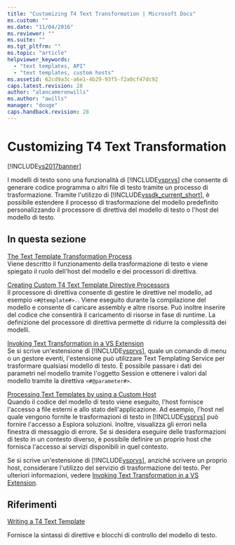 ```yaml
---
title: "Customizing T4 Text Transformation | Microsoft Docs"
ms.custom: ""
ms.date: "11/04/2016"
ms.reviewer: ""
ms.suite: ""
ms.tgt_pltfrm: ""
ms.topic: "article"
helpviewer_keywords: 
  - "text templates, API"
  - "text templates, custom hosts"
ms.assetid: 62cd9a3c-a6e1-4b29-93f5-f2a0cf47dc92
caps.latest.revision: 28
author: "alancameronwills"
ms.author: "awills"
manager: "douge"
caps.handback.revision: 28
---
```

# Customizing T4 Text Transformation
[!INCLUDE[vs2017banner](../code-quality/includes/vs2017banner.md)]

I modelli di testo sono una funzionalità di [!INCLUDE[vsprvs](../code-quality/includes/vsprvs_md.md)] che consente di generare codice programma o altri file di testo tramite un processo di trasformazione.  Tramite l'utilizzo di [!INCLUDE[vssdk_current_short](../modeling/includes/vssdk_current_short_md.md)], è possibile estendere il processo di trasformazione del modello predefinito personalizzando il processore di direttiva del modello di testo o l'host del modello di testo.  
  
## In questa sezione  
 [The Text Template Transformation Process](../modeling/the-text-template-transformation-process.md)  
 Viene descritto il funzionamento della trasformazione di testo e viene spiegato il ruolo dell'host del modello e dei processori di direttiva.  
  
 [Creating Custom T4 Text Template Directive Processors](../modeling/creating-custom-t4-text-template-directive-processors.md)  
 Il processore di direttiva consente di gestire le direttive nel modello, ad esempio `<#@template#>.`. Viene eseguito durante la compilazione del modello e consente di caricare assembly e altre risorse.  Può inoltre inserire del codice che consentirà il caricamento di risorse in fase di runtime.  La definizione del processore di direttiva permette di ridurre la complessità dei modelli.  
  
 [Invoking Text Transformation in a VS Extension](../modeling/invoking-text-transformation-in-a-vs-extension.md)  
 Se si scrive un'estensione di [!INCLUDE[vsprvs](../code-quality/includes/vsprvs_md.md)], quale un comando di menu o un gestore eventi, l'estensione può utilizzare Text Templating Service per trasformare qualsiasi modello di testo.  È possibile passare i dati dei parametri nel modello tramite l'oggetto Session e ottenere i valori dal modello tramite la direttiva `<#@parameter#>`.  
  
 [Processing Text Templates by using a Custom Host](../modeling/processing-text-templates-by-using-a-custom-host.md)  
 Quando il codice del modello di testo viene eseguito, l'host fornisce l'accesso a file esterni e allo stato dell'applicazione.  Ad esempio, l'host nel quale vengono fornite le trasformazioni di testo in [!INCLUDE[vsprvs](../code-quality/includes/vsprvs_md.md)] può fornire l'accesso a Esplora soluzioni.  Inoltre, visualizza gli errori nella finestra di messaggio di errore.  Se si desidera eseguire delle trasformazioni di testo in un contesto diverso, è possibile definire un proprio host che fornisca l'accesso ai servizi disponibili in quel contesto.  
  
 Se si scrive un'estensione di [!INCLUDE[vsprvs](../code-quality/includes/vsprvs_md.md)], anziché scrivere un proprio host, considerare l'utilizzo del servizio di trasformazione del testo.  Per ulteriori informazioni, vedere [Invoking Text Transformation in a VS Extension](../modeling/invoking-text-transformation-in-a-vs-extension.md).  
  
## Riferimenti  
 [Writing a T4 Text Template](../modeling/writing-a-t4-text-template.md)  
  
 Fornisce la sintassi di direttive e blocchi di controllo del modello di testo.